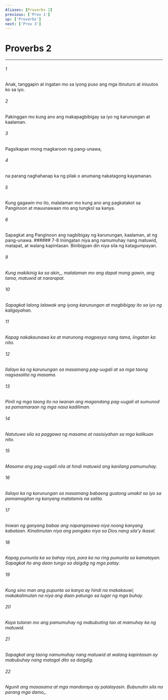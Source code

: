 ```yaml
---
Aliases: [Proverbs 2]
previous: ['Prov 1']
up: ['Proverbs']
next: ['Prov 3']
---
```

# Proverbs 2

***






















###### 1 










Anak, tanggapin at ingatan mo sa iyong puso ang mga itinuturo at iniuutos ko sa iyo. 





















###### 2 










Pakinggan mo kung ano ang makapagbibigay sa iyo ng karunungan at kaalaman. 





















###### 3 










Pagsikapan mong magkaroon ng pang-unawa, 





















###### 4 










na parang naghahanap ka ng pilak o anumang nakatagong kayamanan. 





















###### 5 










Kung gagawin mo ito, malalaman mo kung ano ang pagkatakot sa Panginoon at mauunawaan mo ang tungkol sa kanya. 





















###### 6 










Sapagkat ang Panginoon ang nagbibigay ng karunungan, kaalaman, at ng pang-unawa. ###### 7-8 Iniingatan niya ang namumuhay nang matuwid, matapat, at walang kapintasan. Binibigyan din niya sila ng katagumpayan. 





















###### 9 










<i class="trans-change">Kung makikinig ka sa akin,_ malalaman mo ang dapat mong gawin, ang tama, matuwid at nararapat. 





















###### 10 










Sapagkat lalong lalawak ang iyong karunungan at magbibigay ito sa iyo ng kaligayahan. 





















###### 11 










Kapag nakakaunawa ka at marunong magpasya nang tama, iingatan ka nito. 





















###### 12 










Ilalayo ka ng karunungan sa masamang pag-uugali at sa mga taong nagsasalita ng masama. 





















###### 13 










Pinili ng mga taong ito na iwanan ang magandang pag-uugali at sumunod sa pamamaraan ng mga nasa kadiliman. 





















###### 14 










Natutuwa sila sa paggawa ng masama at nasisiyahan sa mga kalikuan nito. 





















###### 15 










Masama ang pag-uugali nila at hindi matuwid ang kanilang pamumuhay. 





















###### 16 










Ilalayo ka ng karunungan sa masamang babaeng gustong umakit sa iyo sa pamamagitan ng kanyang matatamis na salita. 





















###### 17 










Iniwan ng ganyang babae ang napangasawa niya noong kanyang kabataan. Kinalimutan niya ang pangako niya sa Dios nang silaʼy ikasal. 





















###### 18 










Kapag pumunta ka sa bahay niya, para ka na ring pumunta sa kamatayan. Sapagkat ito ang daan tungo sa daigdig ng mga patay. 





















###### 19 










Kung sino man ang pupunta sa kanya ay hindi na makakauwi; makakalimutan na niya ang daan patungo sa lugar ng mga buhay. 





















###### 20 










Kaya tularan mo ang pamumuhay ng mabubuting tao at mamuhay ka ng matuwid. 





















###### 21 










Sapagkat ang taong namumuhay nang matuwid at walang kapintasan ay mabubuhay nang matagal dito sa daigdig. 





















###### 22 










Ngunit ang masasama at mga mandaraya ay palalayasin. Bubunutin sila <i class="trans-change">na parang mga damo_.
